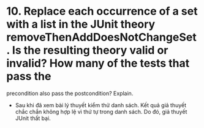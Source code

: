 # 10. Replace each occurrence of a set with a list in the JUnit theory removeThenAddDoesNotChangeSet. Is the resulting theory valid or invalid? How many of the tests that pass the
precondition also pass the postcondition? Explain.

- Sau khi đã xem bài lý thuyết kiểm thử danh sách. Kết quả giả thuyết chắc chắn không hợp lệ vì thứ tự trong danh sách. Do đó, giả thuyết JUnit thất bại.
